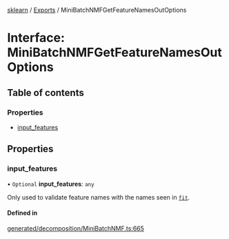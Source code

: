 [sklearn](../readme.md) / [Exports](../modules.md) / MiniBatchNMFGetFeatureNamesOutOptions

# Interface: MiniBatchNMFGetFeatureNamesOutOptions

## Table of contents

### Properties

- [input\_features](MiniBatchNMFGetFeatureNamesOutOptions.md#input_features)

## Properties

### input\_features

• `Optional` **input\_features**: `any`

Only used to validate feature names with the names seen in [`fit`](#sklearn.decomposition.MiniBatchNMF.fit "sklearn.decomposition.MiniBatchNMF.fit").

#### Defined in

[generated/decomposition/MiniBatchNMF.ts:665](https://github.com/transitive-bullshit/scikit-learn-ts/blob/367336a/packages/sklearn/src/generated/decomposition/MiniBatchNMF.ts#L665)
